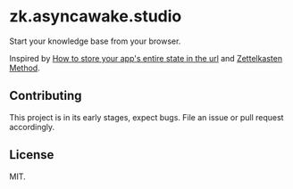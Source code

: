 # zk.asyncawake.studio

Start your knowledge base from your browser.

Inspired by [How to store your app's entire state in the url](https://www.scottantipa.com/store-app-state-in-urls) and [Zettelkasten Method](https://zettelkasten.de/overview/).

## Contributing

This project is in its early stages, expect bugs. File an issue or pull request accordingly.

## License

MIT.
